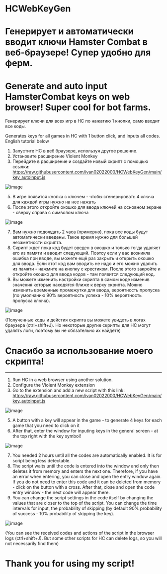 # HCWebKeyGen
# Генерирует и автоматически вводит ключи Hamster Combat в веб-браузере! Супер удобно для ферм.
# Generate and auto input HamsterCombat keys on web browser! Super cool for bot farms. 

Генерирует ключи для всех игр в HC по нажатию 1 кнопки, само вводит все коды.

Generates keys for all games in HC with 1 button click, and inputs all codes.
English tutorial below

1) Запустите HC в веб браузере, используя другое решение.
2) Установите расширение Violent Monkey
3) Перейдите в расширение и создайте новый скрипт с помощью ссылки:
https://raw.githubusercontent.com/ivan02022000/HCWebKeyGen/main/key_autoinput.js

![image](https://github.com/user-attachments/assets/4adff27a-901e-427e-8b60-fbd6607d47f0)

5) В игре появится кнопка с ключем - чтобы сгенерировать 4 ключа для каждой игры нужно на нее нажать
6) После этого откройте окошко для ввода ключей на основном экране - сверху справа с символом ключа

![image](https://github.com/user-attachments/assets/086dd538-b27d-4d1c-b056-b4dcd5bc3180)

7) Вам нужно подождать 2 часа (примерно), пока все коды будут автоматически введены. Такое время нужно для большей незаметности скрипта.
8) Скрипт ждет пока код будет введен в окошко и только тогда удаляет его из памяти и вводит следующий. Поэтоу если у вас возникла ошибка при вводе, вы можете ещё раз закрыть и открыть окошко для ввода. Если этот код вам вводить не надо и его можно удалить из памяти - нажмите на кнопку с крестиком. После этого закройте и откройте окошко для ввода кодов - там появится следующий код.
9) Вы можете изменить настройки скрипта в самом коде изменив значения которые находятся ближе к верху скрипта. Можно изменить временные промежутки для ввода, вероятность пропуска (по умолчанию 90% вероятность успеха - 10% вероятность пропуска ключа).

![image](https://github.com/user-attachments/assets/f7095abb-9451-4b0a-8e8b-50c42dde3da6)

(Полученные коды и дейстия скрипта вы можете увидеть в логах браузера (ctrl+shift+J). Но некоторые другие скрипты для HC могут удалять логи, поэтому вы не обязательно их найдете)
 
# Спасибо за использование моего скрипта!
---

1) Run HC in a web browser using another solution.
2) Configure the Violent Monkey extension
3) Go to the extension and add a new script with this link:
https://raw.githubusercontent.com/ivan02022000/HCWebKeyGen/main/key_autoinput.js

![image](https://github.com/user-attachments/assets/4adff27a-901e-427e-8b60-fbd6607d47f0)

5) A button with a key will appear in the game - to generate 4 keys for each game that you need to click on it
6) After that, enter the window for inputing keys in the general screen - at the top right with the key symbol!

![image](https://github.com/user-attachments/assets/086dd538-b27d-4d1c-b056-b4dcd5bc3180)

7) You needed 2 hours until all the codes are automatically enabled. It is for script being less detectable.
8) The script waits until the code is entered into the window and only then deletes it from memory and enters the next one. Therefore, if you have an error when entering, you can close and open the entry window again. If you do not need to enter this code and it can be deleted from memory - click on the button with a cross. After that, close and open the code entry window - the next code will appear there.
9) You can change the script settings in the code itself by changing the values ​​that are closer to the top of the script. You can change the time intervals for input, the probability of skipping (by default 90% probability of success - 10% probability of skipping the key).
  
![image](https://github.com/user-attachments/assets/f7095abb-9451-4b0a-8e8b-50c42dde3da6)

(You can see the received codes and actions of the script in the browser logs (ctrl+shift+J). But some other scripts for HC can delete logs, so you will not necessarily find them)

# Thank you for using my script!
